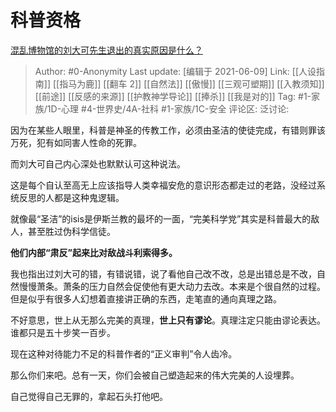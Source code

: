 # 科普资格
[混乱博物馆的刘大可先生退出的真实原因是什么？](https://www.zhihu.com/question/302374424/answer/538753065)

> Author: #0-Anonymity
> Last update: [编辑于 2021-06-09]
> Link: [[人设指南]] [[指马为鹿]] [[翻车 2]] [[自然法]] [[傲慢]] [[三观可塑期]] [[入教须知]] [[前途]] [[反感的来源]] [[护教神学导论]] [[捧杀]] [[我是对的]]
> Tag: #1-家族/1D-心理 #4-世界史/4A-社科 #1-家族/1C-安全
> 评论区:
> 泛讨论:

因为在某些人眼里，科普是神圣的传教工作，必须由圣洁的使徒完成，有错则罪该万死，犯有如同害人性命的死罪。

而刘大可自己内心深处也默默认可这种说法。

这是每个自认至高无上应该指导人类幸福安危的意识形态都走过的老路，没经过系统反思的人都是这种鬼逻辑。

就像最“圣洁”的isis是伊斯兰教的最坏的一面，“完美科学党”其实是科普最大的敌人，甚至胜过伪科学信徒。

**他们内部“肃反”起来比对敌战斗利索得多。**

我也指出过刘大可的错，有错说错，说了看他自己改不改，总是出错总是不改，自然慢慢萧条。萧条的压力自然会促使他有更大动力去改。本来是个很自然的过程。但是似乎有很多人幻想着直接讲正确的东西，走笔直的通向真理之路。

不好意思，世上从无那么完美的真理，**世上只有谬论**。真理注定只能由谬论表达。谁都只是五十步笑一百步。

现在这种对待能力不足的科普作者的“正义审判”令人齿冷。

那么你们来吧。总有一天，你们会被自己塑造起来的伟大完美的人设埋葬。

自己觉得自己无罪的，拿起石头打他吧。
